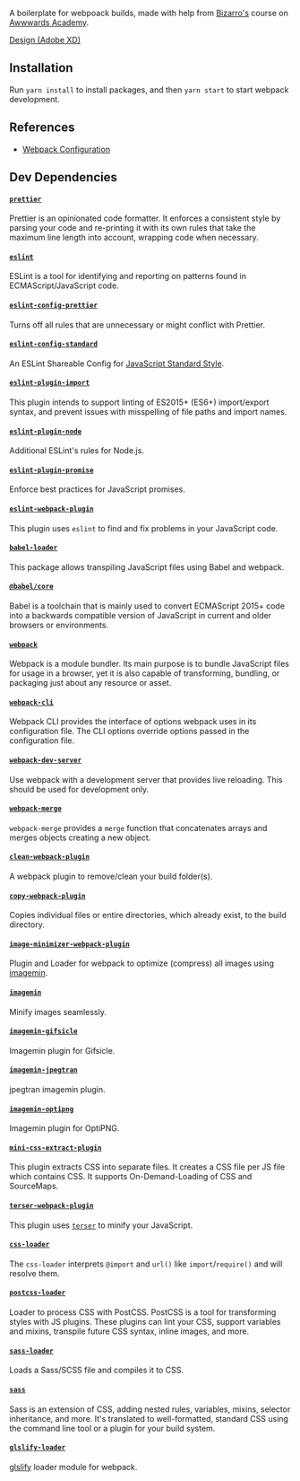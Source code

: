 A boilerplate for webpoack builds, made with help from [Bizarro's](https://twitter.com/lhbizarro) course on [Awwwards Academy](https://www.awwwards.com/academy/course/building-an-immersive-creative-website-from-scratch-without-frameworks).

[Design (Adobe XD)](https://xd.adobe.com/view/16704f7c-b42f-4409-9941-4b145571d9aa-4323/)

## Installation
Run `yarn install` to install packages, and then `yarn start` to start webpack development.

## References
- [Webpack Configuration](https://webpack.js.org/configuration/)

## Dev Dependencies

#### [`prettier`](https://github.com/prettier/prettier)
Prettier is an opinionated code formatter. It enforces a consistent style by parsing your code and re-printing it with its own rules that take the maximum line length into account, wrapping code when necessary.

#### [`eslint`](https://github.com/eslint/eslint)
ESLint is a tool for identifying and reporting on patterns found in ECMAScript/JavaScript code.

#### [`eslint-config-prettier`](https://github.com/prettier/eslint-config-prettier)
Turns off all rules that are unnecessary or might conflict with Prettier.

#### [`eslint-config-standard`](https://github.com/standard/eslint-config-standard)
An ESLint Shareable Config for [JavaScript Standard Style](https://standardjs.com/).

#### [`eslint-plugin-import`](https://github.com/import-js/eslint-plugin-import)
This plugin intends to support linting of ES2015+ (ES6+) import/export syntax, and prevent issues with misspelling of file paths and import names.

#### [`eslint-plugin-node`](https://github.com/mysticatea/eslint-plugin-node)
Additional ESLint's rules for Node.js.

#### [`eslint-plugin-promise`](https://github.com/xjamundx/eslint-plugin-promise)
Enforce best practices for JavaScript promises.

#### [`eslint-webpack-plugin`](https://github.com/webpack-contrib/eslint-webpack-plugin)
This plugin uses `eslint` to find and fix problems in your JavaScript code.

#### [`babel-loader`](https://github.com/babel/babel-loader)
This package allows transpiling JavaScript files using Babel and webpack.

#### [`@babel/core`](https://github.com/babel/babel/tree/master/packages/babel-core)
Babel is a toolchain that is mainly used to convert ECMAScript 2015+ code into a backwards compatible version of JavaScript in current and older browsers or environments.

#### [`webpack`](https://github.com/webpack/webpack)
Webpack is a module bundler. Its main purpose is to bundle JavaScript files for usage in a browser, yet it is also capable of transforming, bundling, or packaging just about any resource or asset.

#### [`webpack-cli`](https://github.com/webpack/webpack-cli)
Webpack CLI provides the interface of options webpack uses in its configuration file. The CLI options override options passed in the configuration file.

#### [`webpack-dev-server`](https://github.com/webpack/webpack-dev-server)
Use webpack with a development server that provides live reloading. This should be used for development only.

#### [`webpack-merge`](https://github.com/survivejs/webpack-merge)
`webpack-merge` provides a `merge` function that concatenates arrays and merges objects creating a new object.

#### [`clean-webpack-plugin`](https://github.com/johnagan/clean-webpack-plugin)
A webpack plugin to remove/clean your build folder(s).

#### [`copy-webpack-plugin`](https://github.com/webpack-contrib/copy-webpack-plugin)
Copies individual files or entire directories, which already exist, to the build directory.

#### [`image-minimizer-webpack-plugin`](https://github.com/webpack-contrib/image-minimizer-webpack-plugin)
Plugin and Loader for webpack to optimize (compress) all images using [imagemin](https://github.com/imagemin/imagemin).

#### [`imagemin`](https://github.com/imagemin/imagemin)
Minify images seamlessly.

#### [`imagemin-gifsicle`](https://github.com/imagemin/imagemin-gifsicle)
Imagemin plugin for Gifsicle.

#### [`imagemin-jpegtran`](https://github.com/imagemin/imagemin-jpegtran)
jpegtran imagemin plugin.

#### [`imagemin-optipng`](https://github.com/imagemin/imagemin-optipng)
Imagemin plugin for OptiPNG.

#### [`mini-css-extract-plugin`](https://github.com/webpack-contrib/mini-css-extract-plugin)
This plugin extracts CSS into separate files. It creates a CSS file per JS file which contains CSS. It supports On-Demand-Loading of CSS and SourceMaps.

#### [`terser-webpack-plugin`](https://github.com/webpack-contrib/terser-webpack-plugin/)
This plugin uses [`terser`](https://github.com/terser/terser) to minify your JavaScript.

#### [`css-loader`](https://github.com/webpack-contrib/css-loader)
The `css-loader` interprets `@import` and `url()` like `import`/`require()` and will resolve them.

#### [`postcss-loader`](https://github.com/webpack-contrib/postcss-loader)
Loader to process CSS with PostCSS. PostCSS is a tool for transforming styles with JS plugins. These plugins can lint your CSS, support variables and mixins, transpile future CSS syntax, inline images, and more.

#### [`sass-loader`](https://github.com/webpack-contrib/sass-loader)
Loads a Sass/SCSS file and compiles it to CSS.

#### [`sass`](https://github.com/sass/sass)
Sass is an extension of CSS, adding nested rules, variables, mixins, selector inheritance, and more. It's translated to well-formatted, standard CSS using the command line tool or a plugin for your build system.

#### [`glslify-loader`](https://github.com/glslify/glslify-loader)
[glslify](http://github.com/stackgl/glslify) loader module for webpack.
